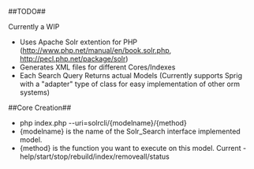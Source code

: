 ##TODO##

Currently a WIP

* Uses Apache Solr extention for PHP (http://www.php.net/manual/en/book.solr.php, http://pecl.php.net/package/solr)
* Generates XML files for different Cores/Indexes
* Each Search Query Returns actual Models (Currently supports Sprig with a "adapter" type of class for easy implementation of other orm systems)

##Core Creation##
* php index.php --uri=solrcli/{modelname}/{method}
* {modelname} is the name of the Solr_Search interface implemented model.
* {method} is the function you want to execute on this model. Current - help/start/stop/rebuild/index/removeall/status
